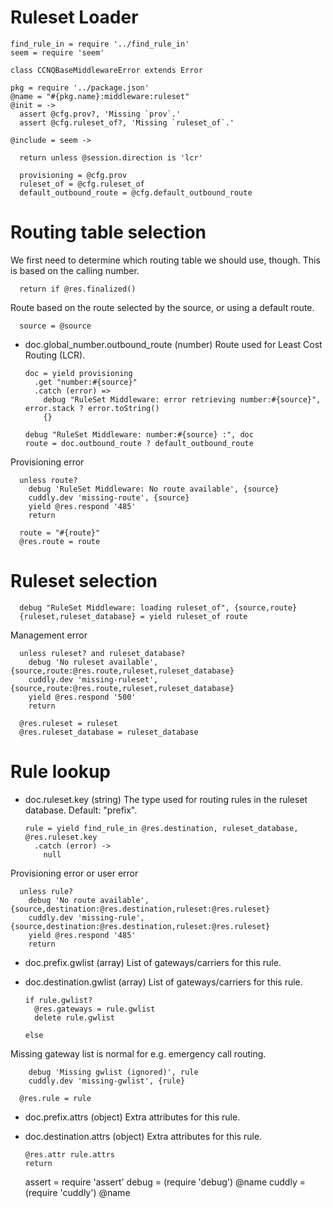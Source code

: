 Ruleset Loader
==============

    find_rule_in = require '../find_rule_in'
    seem = require 'seem'

    class CCNQBaseMiddlewareError extends Error

    pkg = require '../package.json'
    @name = "#{pkg.name}:middleware:ruleset"
    @init = ->
      assert @cfg.prov?, 'Missing `prov`.'
      assert @cfg.ruleset_of?, 'Missing `ruleset_of`.'

    @include = seem ->

      return unless @session.direction is 'lcr'

      provisioning = @cfg.prov
      ruleset_of = @cfg.ruleset_of
      default_outbound_route = @cfg.default_outbound_route

Routing table selection
=======================

We first need to determine which routing table we should use, though.
This is based on the calling number.

      return if @res.finalized()

Route based on the route selected by the source, or using a default route.

      source = @source

* doc.global_number.outbound_route (number) Route used for Least Cost Routing (LCR).

      doc = yield provisioning
        .get "number:#{source}"
        .catch (error) =>
          debug "RuleSet Middleware: error retrieving number:#{source}", error.stack ? error.toString()
          {}

      debug "RuleSet Middleware: number:#{source} :", doc
      route = doc.outbound_route ? default_outbound_route

Provisioning error

      unless route?
        debug 'RuleSet Middleware: No route available', {source}
        cuddly.dev 'missing-route', {source}
        yield @res.respond '485'
        return

      route = "#{route}"
      @res.route = route

Ruleset selection
=================

      debug "RuleSet Middleware: loading ruleset_of", {source,route}
      {ruleset,ruleset_database} = yield ruleset_of route

Management error

      unless ruleset? and ruleset_database?
        debug 'No ruleset available', {source,route:@res.route,ruleset,ruleset_database}
        cuddly.dev 'missing-ruleset', {source,route:@res.route,ruleset,ruleset_database}
        yield @res.respond '500'
        return

      @res.ruleset = ruleset
      @res.ruleset_database = ruleset_database

Rule lookup
===========

* doc.ruleset.key (string) The type used for routing rules in the ruleset database. Default: "prefix".

      rule = yield find_rule_in @res.destination, ruleset_database, @res.ruleset.key
        .catch (error) ->
          null

Provisioning error or user error

      unless rule?
        debug 'No route available', {source,destination:@res.destination,ruleset:@res.ruleset}
        cuddly.dev 'missing-rule', {source,destination:@res.destination,ruleset:@res.ruleset}
        yield @res.respond '485'
        return

* doc.prefix.gwlist (array) List of gateways/carriers for this rule.
* doc.destination.gwlist (array) List of gateways/carriers for this rule.

      if rule.gwlist?
        @res.gateways = rule.gwlist
        delete rule.gwlist

      else

Missing gateway list is normal for e.g. emergency call routing.

        debug 'Missing gwlist (ignored)', rule
        cuddly.dev 'missing-gwlist', {rule}

      @res.rule = rule

* doc.prefix.attrs (object) Extra attributes for this rule.
* doc.destination.attrs (object) Extra attributes for this rule.

      @res.attr rule.attrs
      return

    assert = require 'assert'
    debug = (require 'debug') @name
    cuddly = (require 'cuddly') @name
